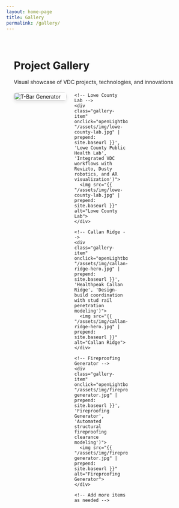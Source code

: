 ```yaml
---
layout: home-page
title: Gallery
permalink: /gallery/
---
```


<style>
/* Gallery Grid Styles */
.gallery-container {
  max-width: 1200px;
  margin: 0 auto;
  padding: 20px;
}

.gallery-grid {
  columns: 3;
  column-gap: 20px;
  margin-top: 20px;
}

@media (max-width: 768px) {
  .gallery-grid {
    columns: 2;
  }
}

@media (max-width: 480px) {
  .gallery-grid {
    columns: 1;
  }
}

.gallery-item {
  break-inside: avoid;
  margin-bottom: 20px;
  cursor: pointer;
  transition: transform 0.3s ease;
  border-radius: 8px;
  overflow: hidden;
  box-shadow: 0 4px 8px rgba(0,0,0,0.1);
}

.gallery-item:hover {
  transform: translateY(-5px);
  box-shadow: 0 8px 16px rgba(0,0,0,0.2);
}

.gallery-item img {
  width: 100%;
  height: auto;
  display: block;
}

/* Lightbox Styles */
.lightbox {
  display: none;
  position: fixed;
  z-index: 9999;
  left: 0;
  top: 0;
  width: 100%;
  height: 100%;
  background-color: rgba(0,0,0,0.8);
}

.lightbox-content {
  position: relative;
  margin: 5% auto;
  max-width: 90%;
  max-height: 80%;
  text-align: center;
}

.lightbox-image {
  max-width: 100%;
  max-height: 70vh;
  object-fit: contain;
}

.lightbox-close {
  position: absolute;
  top: 15px;
  right: 25px;
  color: white;
  font-size: 35px;
  font-weight: bold;
  cursor: pointer;
  background: rgba(0,0,0,0.5);
  border-radius: 50%;
  width: 45px;
  height: 45px;
  display: flex;
  align-items: center;
  justify-content: center;
}

.lightbox-close:hover {
  background: rgba(0,0,0,0.8);
}

.lightbox-info {
  color: white;
  margin-top: 20px;
  text-align: center;
}

.lightbox-title {
  font-size: 24px;
  font-weight: bold;
  margin-bottom: 10px;
}

.lightbox-description {
  font-size: 16px;
  max-width: 600px;
  margin: 0 auto;
  line-height: 1.4;
}
</style>

<div class="gallery-container">
  <h1>Project Gallery</h1>
  <p>Visual showcase of VDC projects, technologies, and innovations</p>
  
  <div class="gallery-grid">
    <!-- T-Bar Generator -->
    <div class="gallery-item" onclick="openLightbox('{{ "/assets/img/tbar-generator.png" | prepend: site.baseurl }}', 'T-Bar Generator', 'Dynamo script for automated ceiling system modeling')">
      <img src="{{ "/assets/img/tbar-generator.png" | prepend: site.baseurl }}" alt="T-Bar Generator">
    </div>
    
    <!-- Lowe County Lab -->
    <div class="gallery-item" onclick="openLightbox('{{ "/assets/img/lowe-county-lab.jpg" | prepend: site.baseurl }}', 'Lowe County Public Health Lab', 'Integrated VDC workflows with Revizto, Dusty robotics, and AR visualization')">
      <img src="{{ "/assets/img/lowe-county-lab.jpg" | prepend: site.baseurl }}" alt="Lowe County Lab">
    </div>
    
    <!-- Callan Ridge -->
    <div class="gallery-item" onclick="openLightbox('{{ "/assets/img/callan-ridge-hero.jpg" | prepend: site.baseurl }}', 'Healthpeak Callan Ridge', 'Design-build coordination with stud rail penetration modeling')">
      <img src="{{ "/assets/img/callan-ridge-hero.jpg" | prepend: site.baseurl }}" alt="Callan Ridge">
    </div>
    
    <!-- Fireproofing Generator -->
    <div class="gallery-item" onclick="openLightbox('{{ "/assets/img/fireproofing-generator.jpg" | prepend: site.baseurl }}', 'Fireproofing Generator', 'Automated structural fireproofing clearance modeling')">
      <img src="{{ "/assets/img/fireproofing-generator.jpg" | prepend: site.baseurl }}" alt="Fireproofing Generator">
    </div>
    
    <!-- Add more items as needed -->
  </div>
</div>

<!-- Lightbox Modal -->
<div id="lightbox" class="

